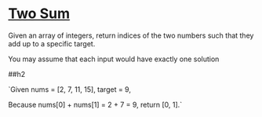 [Two Sum](https://leetcode.com/problems/two-sum/)
======


Given an array of integers, return indices of the two numbers such that they add up to a specific target.

You may assume that each input would have exactly one solution

##h2

`Given nums = [2, 7, 11, 15], target = 9,

Because nums[0] + nums[1] = 2 + 7 = 9,
return [0, 1].`
